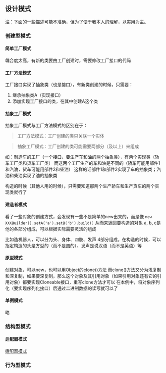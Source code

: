 ## 设计模式

注：下面的一些描述可能不准确，但为了便于我本人的理解，以实用为主。

### 创建型模式

#### 简单工厂模式

耦合度太高，有新的类要由工厂创建时，需要修改工厂接口的代码

#### 工厂方法模式

工厂接口实现了抽象类（也是接口），有新类创建的时候，只需要：
1. 继承抽象类A（实现接口）
1. 添加实现工厂接口的类，在其中创建A这个类

#### 抽象工厂模式

抽象工厂模式与工厂方法模式的区别在于：
> 工厂方法模式：工厂创建的类只关联一个实体

> 抽象工厂模式：工厂创建的类可能需要两部分（及以上）来组成

如：制造车的工厂（一个接口，要生产车和油的两个抽象类），有两个实现类（轿车工厂类和货车工厂类）
而这两个工厂生产的车和油是不同的（轿车可能用部件1和汽油，货车可能用部件2和柴油）
这样的话部件1和部件2实现了车的抽象类；汽油和柴油实现了油的抽象类

构造的时候（其他人用的时候），只需要知道那两个生产轿车和生产货车的两个实现类就行了

#### 建造者模式

看了一些对象的创建方式，会发现有一些不是简单的new出来的，而是像
`new XXXBuilder().setA('a').setB('b').build()` 从而来返回要构造的对象
a, b, c是他的各部分组成，可以根据实际需要灵活的组成

比如造机器人，可以分为头、身体、四肢、发声 4部分组成。在构造的时候，可以指定构造的头是方型的（而不是圆的）、发声是说汉语（而不是英语）等

#### 原型模式

创建对象，可以new，也可以用Object的clone()方法
而clone()方法又分为浅复制和深复制，如果要深复制，那么这个对象及其引用对象（如果引用对象还有它的引用对象）都要实现Cloneable接口，重写clone方法才可以
在本例中，将对象序列化（要实现序列化接口）后通过二进制数据的读写就可以了

#### 单例模式

略

### 结构型模式

#### 适配器模式

[适配器模式](https://segmentfault.com/a/1190000011856448)


### 行为型模式
